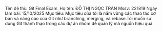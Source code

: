 Tên đề thi:: Git Final Exam.
Họ tên: ĐỖ THỊ NGỌC TRÂN
Mssv: 221819
Ngày làm bài: 15/10/2025
Mục tiêu: Mục tiêu của tôi là nắm vững các thao tác cơ bản và nâng cao của Git như branching, merging, và rebase.Tôi muốn sử dụng Git thành thạo trong các dự án nhóm để quản lý mã nguồn hiệu quả.
